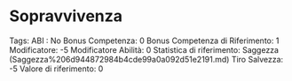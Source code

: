 # Sopravvivenza

Tags: ABI
: No
Bonus Competenza: 0
Bonus Competenza di Riferimento: 1
Modificatore: -5
Modificatore  Abilità: 0
Statistica di riferimento: Saggezza (Saggezza%206d944872984b4cde99a0a092d51e2191.md)
Tiro Salvezza: -5
Valore di riferimento: 0